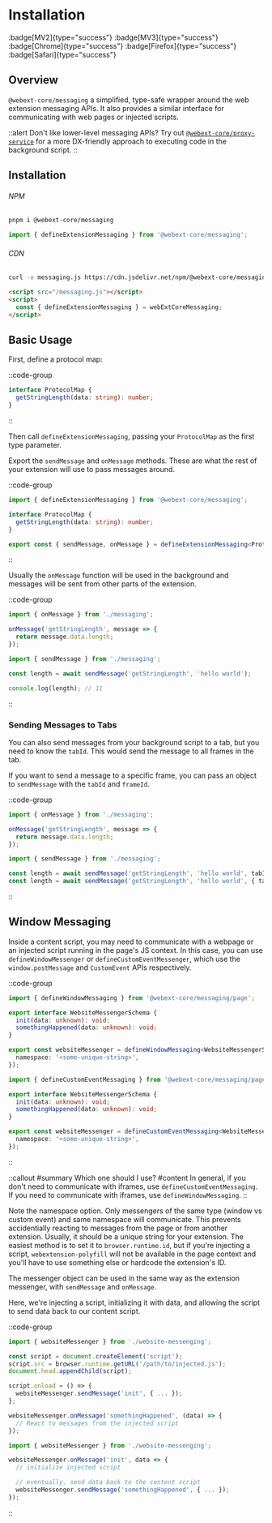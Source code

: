 # Installation

:badge[MV2]{type="success"} :badge[MV3]{type="success"} :badge[Chrome]{type="success"} :badge[Firefox]{type="success"} :badge[Safari]{type="success"}

## Overview

`@webext-core/messaging` a simplified, type-safe wrapper around the web extension messaging APIs. It also provides a similar interface for communicating with web pages or injected scripts.

::alert
Don't like lower-level messaging APIs? Try out [`@webext-core/proxy-service`](/proxy-service/installation) for a more DX-friendly approach to executing code in the background script.
::

## Installation

###### NPM

```sh
pnpm i @webext-core/messaging
```

```ts
import { defineExtensionMessaging } from '@webext-core/messaging';
```

###### CDN

```sh
curl -o messaging.js https://cdn.jsdelivr.net/npm/@webext-core/messaging/lib/index.global.js
```

```html
<script src="/messaging.js"></script>
<script>
  const { defineExtensionMessaging } = webExtCoreMessaging;
</script>
```

## Basic Usage

First, define a protocol map:

::code-group

```ts [messaging.ts]
interface ProtocolMap {
  getStringLength(data: string): number;
}
```

::

Then call `defineExtensionMessaging`, passing your `ProtocolMap` as the first type parameter.

Export the `sendMessage` and `onMessage` methods. These are what the rest of your extension will use to pass messages around.

::code-group

```ts [messaging.ts]
import { defineExtensionMessaging } from '@webext-core/messaging';

interface ProtocolMap {
  getStringLength(data: string): number;
}

export const { sendMessage, onMessage } = defineExtensionMessaging<ProtocolMap>();
```

::

Usually the `onMessage` function will be used in the background and messages will be sent from other parts of the extension.

::code-group

```ts [background.ts]
import { onMessage } from './messaging';

onMessage('getStringLength', message => {
  return message.data.length;
});
```

```ts [content-script.ts]
import { sendMessage } from './messaging';

const length = await sendMessage('getStringLength', 'hello world');

console.log(length); // 11
```

::

### Sending Messages to Tabs

You can also send messages from your background script to a tab, but you need to know the `tabId`. This would send the message to all frames in the tab.

If you want to send a message to a specific frame, you can pass an object to `sendMessage` with the `tabId` and `frameId`.

::code-group

```ts [content-script.ts]
import { onMessage } from './messaging';

onMessage('getStringLength', message => {
  return message.data.length;
});
```

```ts [background.ts]
import { sendMessage } from './messaging';

const length = await sendMessage('getStringLength', 'hello world', tabId);
const length = await sendMessage('getStringLength', 'hello world', { tabId, frameId });
```

::

## Window Messaging

Inside a content script, you may need to communicate with a webpage or an injected script running in the page's JS context. In this case, you can use `defineWindowMessenger` or `defineCustomEventMessenger`, which use the `window.postMessage` and `CustomEvent` APIs respectively.

::code-group

```ts [Window]
import { defineWindowMessaging } from '@webext-core/messaging/page';

export interface WebsiteMessengerSchema {
  init(data: unknown): void;
  somethingHappened(data: unknown): void;
}

export const websiteMessenger = defineWindowMessaging<WebsiteMessengerSchema>({
  namespace: '<some-unique-string>',
});
```

```ts [Custom Event]
import { defineCustomEventMessaging } from '@webext-core/messaging/page';

export interface WebsiteMessengerSchema {
  init(data: unknown): void;
  somethingHappened(data: unknown): void;
}

export const websiteMessenger = defineCustomEventMessaging<WebsiteMessengerSchema>({
  namespace: '<some-unique-string>',
});
```

::

::callout
#summary
Which one should I use?
#content
In general, if you don't need to communicate with iframes, use `defineCustomEventMessaging`. If you need to communicate with iframes, use `defineWindowMessaging`.
::

Note the namespace option. Only messengers of the same type (window vs custom event) and same namespace will communicate. This prevents accidentially reacting to messages from the page or from another extension. Usually, it should be a unique string for your extension. The easiest method is to set it to `browser.runtime.id`, but if you're injecting a script, `webextension-polyfill` will not be available in the page context and you'll have to use something else or hardcode the extension's ID.

The messenger object can be used in the same way as the extension messenger, with `sendMessage` and `onMessage`.

Here, we're injecting a script, initializing it with data, and allowing the script to send data back to our content script.

::code-group

```ts [Content Script]
import { websiteMessenger } from './website-messenging';

const script = document.createElement('script');
script.src = browser.runtime.getURL('/path/to/injected.js');
document.head.appendChild(script);

script.onload = () => {
  websiteMessenger.sendMessage('init', { ... });
};

websiteMessenger.onMessage('somethingHappened', (data) => {
  // React to messages from the injected script
});
```

```ts [Injected script]
import { websiteMessenger } from './website-messenging';

websiteMessenger.onMessage('init', data => {
  // initialize injected script

  // eventually, send data back to the content script
  websiteMessenger.sendMessage('somethingHappened', { ... });
});
```

::
